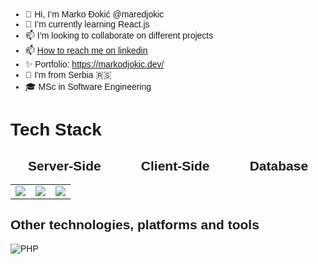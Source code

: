 - 👋 Hi, I’m Marko Đokić @maredjokic
- 🌱 I’m currently learning React.js
- 📫 I’m looking to collaborate on different projects
- 📫 [How to reach me on linkedin](https://www.linkedin.com/in/djokicmarko)
- ✨ Portfolio: https://markodjokic.dev/
- 📍 I'm from Serbia 🇷🇸
- 🎓 MSc in Software Engineering

<body style="font-family: Arial, sans-serif; background-color: hashtag#f0f0f0; margin: 0; padding: 20px;">
<h1 align="stretch">Tech Stack</h1>
<div>
 <div>
 <h2 style="text-align: center;">Server-Side &nbsp;&nbsp;&nbsp;&nbsp;&nbsp;&nbsp;&nbsp;&nbsp;&nbsp; Client-Side &nbsp;&nbsp;&nbsp;&nbsp;&nbsp;&nbsp;&nbsp;&nbsp;&nbsp; Database</h2>
<div>
  <table>
    <tr>
      <td align="left">
        <img src="https://skillicons.dev/icons?i=cs,dotnet,nodejs,&perline=3" />
      </td>
      <td align="center">
        <img src="https://skillicons.dev/icons?i=js,react,vite,materialui,vue,vuetify,&perline=3"/> 
      </td>
      <td align="right">
        <img src="https://skillicons.dev/icons?i=mysql,cassandra,mongo,postgresql,sqlite,&perline=3"/>
      </td>
    </tr>
  </table>
</div>

<h2>Other technologies, platforms and tools</h2>
<div>
 <img src="https://skillicons.dev/icons?i=linux,windows,docker,kubernetes,kafka,git,github,gitlab,postman,npm,gmail,windows,vim,visualstudio,vscode,jest,&perline=7" alt="PHP" /> 
</div>

<!---
maredjokic/maredjokic is a ✨ special ✨ repository because its `README.md` (this file) appears on your GitHub profile.
You can click the Preview link to take a look at your changes.
--->

